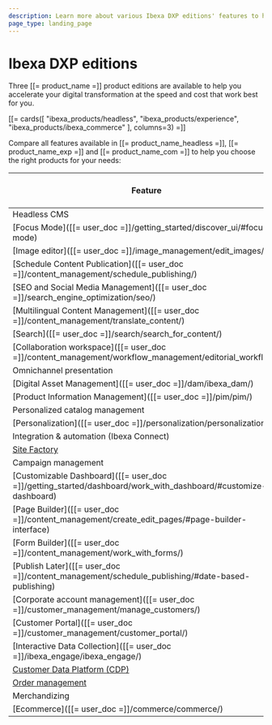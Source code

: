 ```yaml
---
description: Learn more about various Ibexa DXP editions' features to help yourself choose the right one for your project.
page_type: landing_page
---
```


# Ibexa DXP editions

Three [[= product_name =]] product editions are available to help you accelerate your digital transformation at the speed and cost that work best for you.

[[= cards([
"ibexa_products/headless",
"ibexa_products/experience",
"ibexa_products/ibexa_commerce"
], columns=3) =]]

Compare all features available in [[= product_name_headless =]], [[= product_name_exp =]] and [[= product_name_com =]] to help you choose the right products for your needs:

| Feature | [[= product_name_headless =]] | [[= product_name_exp =]] | [[= product_name_com =]] |
|-----------------|-----------------|-----------------|-----------------|
| Headless CMS | &#10004; | &#10004; | &#10004; |
| [Focus Mode]([[= user_doc =]]/getting_started/discover_ui/#focus-mode) | &#10004; | &#10004; | &#10004; |
| [Image editor]([[= user_doc =]]/image_management/edit_images/) | &#10004; | &#10004; | &#10004; |
| [Schedule Content Publication]([[= user_doc =]]/content_management/schedule_publishing/) | &#10004; | &#10004; | &#10004; |
| [SEO and Social Media Management]([[= user_doc =]]/search_engine_optimization/seo/) | &#10004; | &#10004; | &#10004; |
| [Multilingual Content Management]([[= user_doc =]]/content_management/translate_content/) | &#10004; | &#10004; | &#10004; |
| [Search]([[= user_doc =]]/search/search_for_content/) | &#10004; | &#10004; | &#10004; |
| [Collaboration workspace]([[= user_doc =]]/content_management/workflow_management/editorial_workflow/) | &#10004; | &#10004; | &#10004; |
| Omnichannel presentation | &#10004; | &#10004; | &#10004; |
| [Digital Asset Management]([[= user_doc =]]/dam/ibexa_dam/) | &#10004; | &#10004; | &#10004; |
| [Product Information Management]([[= user_doc =]]/pim/pim/) | &#10004; | &#10004; | &#10004; |
| Personalized catalog management | &#10004; | &#10004; | &#10004; |
| [Personalization]([[= user_doc =]]/personalization/personalization/) | &#10004; | &#10004; | &#10004; |
| Integration & automation (Ibexa Connect) | &#10004; | &#10004; | &#10004; |
| [Site Factory](site_factory.md) |  | &#10004; | &#10004; |
| Campaign management |  | &#10004; | &#10004; |
| [Customizable Dashboard]([[= user_doc =]]/getting_started/dashboard/work_with_dashboard/#customize-dashboard) |  | &#10004; | &#10004; |
| [Page Builder]([[= user_doc =]]/content_management/create_edit_pages/#page-builder-interface) |  | &#10004; | &#10004; |
| [Form Builder]([[= user_doc =]]/content_management/work_with_forms/) |  | &#10004; | &#10004; |
| [Publish Later]([[= user_doc =]]/content_management/schedule_publishing/#date-based-publishing) |  | &#10004; | &#10004; |
| [Corporate account management]([[= user_doc =]]/customer_management/manage_customers/) |  | &#10004; | &#10004; |
| [Customer Portal]([[= user_doc =]]/customer_management/customer_portal/) |  | &#10004; | &#10004; |
| [Interactive Data Collection]([[= user_doc =]]/ibexa_engage/ibexa_engage/) |  | &#10004; | &#10004; |
| [Customer Data Platform (CDP)](cdp_guide.md) |  | &#10004; | &#10004; |
| [Order management](order_management.md) |  |  | &#10004; |
| Merchandizing |  |  | &#10004; |
| [Ecommerce]([[= user_doc =]]/commerce/commerce/) |  |  | &#10004; |
